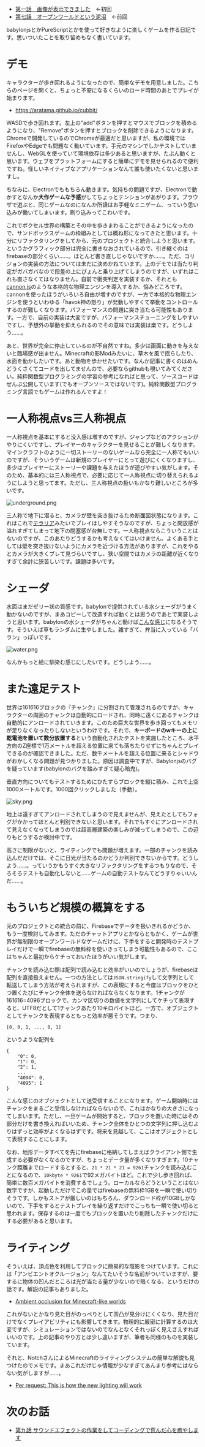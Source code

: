 * [第一話　画像が表示できました](http://qiita.com/hiruberuto/items/5321d8cebce7b87851f6)　←初回
* [第七話　オープンワールドという泥沼](http://qiita.com/hiruberuto/items/2d186fd463afa50075b5)　←前回

babylonjsとかPureScriptとかを使って好きなように楽しくゲームを作る日記です。思いついたことを取り留めもなく書いています。

# デモ

キャラクターが歩き回れるようになったので、簡単なデモを用意しました。こちらのページを開くと、ちょっと不安になるくらいのロード時間のあとでプレイが始まります。

* https://aratama.github.io/cubbit/

WASDで歩き回れます。左上の"add"ボタンを押すとマウスでブロックを積めるようになり、"Remove"ボタンを押すとブロックを削除できるようになります。Chromeで開発しているのでChromeが最適だと思いますが、私の環境ではFirefoxやEdgeでも問題なく動いています。手元のマシンでしかテストしていませんし、WebGLを使っていて環境依存は多少あると思いますが、たぶん動くと思います。ウェブをプラットフォームにすると簡単にデモを見せられるので便利ですね。怪しいネイティブなアプリケーションなんて誰も使いたくないと思いますし。

ちなみに、Electronでももちろん動きます。気持ちの問題ですが、Electronで動かすとなんか**大作ゲームな予感**がしてちょっとテンションがあがります。ブラウザで遊ぶと、同じゲームなのになんか所詮はお手軽なミニゲーム、っていう思い込みが働いてしまいます。刷り込みってこわいです。

これでボクセル世界の構築とその中を歩きまわることができるようになったので、サンドボックスゲームの枠組みとしては概ね形になってきたと思います。十分にリファクタリングをしてから、元のプロジェクトと統合しようと思います。というかグラフィック部分は完全に書きなおされているので、引き継ぐのはfirebaseの部分くらい……。ほとんど書き直しじゃないですか……。ただ、コリジョンの実装の方法については未だに決めかねています。上のデモでは当たり判定がガバガバなので段差の上にぴょんと乗り上げてしまうのですが、いずれはこれも直さなくてはなりません。自前で衝突判定を実装するか、それとも[cannon.js](http://www.cannonjs.org/)のような本格的な物理エンジンを導入するか、悩みどころです。cannonを使ったほうがいろいろ自由が増すのですが、一方で本格的な物理エンジンを使うといわゆる「havok神の怒り」が発動しやすくて挙動をコントロールするのが難しくなります。パフォーマンスの問題に突き当たる可能性もあります。一方で、自前の実装は大変ですが、パフォーマンスチューニングをしやすいですし、予想外の挙動を抑えられるのでその意味では実装は楽です。どうしよう……。

あと、世界が完全に停止しているのが不自然ですね。多少は画面に動きを与えないと臨場感が出ません。Minecraftの影Modみたいに、草木を風で揺らしたり、水面を動かしたいです。あと動物を歩かせたいです。なんか記事に書くのはめんどうくさくてコードを出してませんので、必要ならgithubも覗いてみてください。純粋関数型プログラミングの学習の参考になればと思って、ソースコードはぜんぶ公開しています(でもオープンソースではないです)。純粋関数型プログラミング言語でもゲームは作れるんですよ！


# 一人称視点vs三人称視点

一人称視点を基本にすると没入感は増すのですが、ジャンプなどのアクションがやりにくいですし、プレイヤーのキャラクターを見せることが難しくなります。マインクラフトのように一切ストーリーのないゲームなら完全に一人称でもいいのですが、そういうゲームは新規のプレイヤーにとって遊びにくくなりますし、多少はプレイヤーにストーリーや課題を与えたほうが遊びやすい気がします。そのため、基本的には三人称視点で、必要に応じて一人称視点に切り替えられるようにしようと思ってます。ただし、三人称視点の扱いもかなり難しいところが多いです。

![underground.png](https://qiita-image-store.s3.amazonaws.com/0/64695/2dd58e89-8744-f688-909d-c4f34f3844e1.png)

三人称で地下に潜ると、カメラが壁を突き抜けるため断面図状態になります。これはこれで[テラリア](http://terraria.org/)みたいでプレイはしやすそうなのですが、ちょっと開放感が溢れすぎてしまって地下の閉塞感が台無しです。一人称視点ならこういうことはないのですが、このあたりどうするかも考えなくてはいけません。よくある手としては壁を突き抜けないようにカメラを近づける方法がありますが、これをやるとカメラが大きくブレて見づらいですし、狭い空間ではカメラの距離が近くなりすぎて余計に狭苦しいです。課題は多いです。


# シェーダ

水面はまだゼリー状の質感です。babylonで提供されている水シェーダがうまく動かないのですが、まあコピーして改造すれば動くとは思うのであとで実装しようと思います。babylonの水シェーダがちゃんと動けば[こんな感じ](http://www.babylonjs-playground.com/#1SLLOJ#17)になるそうです。そういえば草もランダムに生やしました。雑すぎて、弁当に入っている「バラン」っぽいです。

![water.png](https://qiita-image-store.s3.amazonaws.com/0/64695/609eb586-89e5-6e70-a139-f96fe211f009.png)

なんかもっと絵に馴染む感じにしたいです。どうしよう……。


# また遠足テスト

世界は16*16*16ブロックの『チャンク』に分割されて管理されるのですが、キャラクターの周囲のチャンクは自動的にロードされ、同時に遠くにあるチャンクは自動的にアンロードされていきます。このため巨大な世界を歩き回ってもメモリが足りなくなったりしないというわけです。それで、**キーボードのwキーの上に乾電池を置いて数分放置する**という自動化されたテストを実施したところ、水平方向のZ座標で1万メートルを超える位置に来ても落ちたりせずにちゃんとプレイできるのが確認できました。ただ、数千メートルを超える位置に来るとシャドウがおかしくなる問題が見つかりました。原因は調査中ですが、Babylonjsのバグを疑っています(babylonのバグを踏みすぎて疑心暗鬼)。

垂直方向についてもテストするためにひたすらブロックを縦に積み、これで上空1000メートルです。1000回クリックしました（手動）。

![sky.png](https://qiita-image-store.s3.amazonaws.com/0/64695/ff03ba50-059b-b323-7307-f5249be6b877.png)

地上は遠すぎてアンロードされてしまうので見えませんが、見えたとしてもフォグがかかってほとんと判別できないと思います。それでもすぐにアンロードされて見えなくなってしまうのでは超高層建築の楽しみが減ってしまうので、この辺りもどうするか検討中です。

高さに制限がないと、ライティングでも問題が増えます。一部のチャンクを読み込んだだけでは、そこに日光が当たるのかどうか判別できないからです。どうしよう……。っていうかもうすぐ大きなリファクタリングをするつもりなので、そろそろテストも自動化しないと……ゲームの自動テストなんてどうすりゃいいんだ……。






# もういちど規模の概算をする

元のプロジェクトとの統合の前に、Firebaseでデータを扱いきれるかどうか、もう一度検討してみます。ただのチャットアプリとかならともかく、ゲームが世界が無制限のオープンワールドなゲームだけに、下手をすると開発時のテストプレイだけで一瞬でfirebaseの無料枠を使いきってしまう可能性もあるので、ここはちゃんと最初からケチっておいたほうがいい気がします。

チャンクを読み込む際は配列で読み込むと効率がいいのでしょうが、firebaseは配列を直接扱えません。一つの方法としては`JSON.stringify`して文字列として転送してしまう方法が考えられますが、この表現にすると今度はブロックをひとつ置くたびにチャンク全体を送らなければならなくなります。1チャンクが16*16*16=4096ブロックで、カンマ区切りの数値を文字列にしてケチって表現すると、UTF8だとして1チャンクあたり10キロバイトほど。一方で、オブジェクトとしてチャンクを表現するともっと効率が悪そうです。つまり、

```
[0, 0, 1, ..., 0, 1]
```

というような配列を

```
{
    "0": 0,
    "1": 0,
    "2": 1,
    ...
    "4094": 0,
    "4095": 1
}
```

こんな感じのオブジェクトとして送受信することになります。ゲーム開始時にはチャンクをまるごと受信しなければならないので、これはかなりの大きさになってしまいます。ただし、一旦ゲームが開始すると、ブロックを置いた時にはその部分だけを書き換えればいいため、チャンク全体をひとつの文字列に押し込むよりはずっと効率がよくなるはずです。将来を見越して、ここはオブジェクトとして表現することにします。

なお、地形データすべてを先にfirebaseに格納してしまえばクライアント側で生成する必要がなくなるのですが、ちょっとデータ量が多くなりすぎます。10チャンク距離までロードするとすると、`21 * 21 * 21 = 9261`チャンクを読み込むことになるので、`10kbyte * 9261`で92メガバイトほど。これで少し歩き回れば、簡単に数百メガバイトを消費するでしょう。ローカルならどうということはない数字ですが、起動しただけでこの量ではfirebaseの無料枠1GBを一瞬で使い切りそうです。しかもストアが厳しいのはもちろん、ダウンロード枠が10GBしかないので、下手をするとテストプレイを繰り返すだけでこっちも一瞬で使い切ると思われます。保存するのは一度でもブロックを置いたり削除したチャンクだけにする必要があると思います。



# ライティング

そういえば、頂点色を利用してブロックに簡易的な陰影をつけています。これには「アンビエントオクルージョン」なんてたいそうな名前がついていますが、要するに物体の凹んだところは光が当たる量が少ないので暗くなる、というだけの話です。解説の記事もありました。

* [Ambient occlusion for Minecraft-like worlds](https://0fps.net/2013/07/03/ambient-occlusion-for-minecraft-like-worlds/)

これがないとかなり見た目がのっぺりとして凹凸が見分けにくくなり、見た目だけでなくプレイアビリティにも影響してきます。物理的に厳密に計算するのは大変ですが、シミュレーションではないのでなんとなくそれっぽく見えさえすればいいのです。上の記事のやり方とは少し違いますが、筆者も同様のものを実装しています。

それと、NotchさんによるMinecraftのライティングシステムの簡単な解説も見つけたのでメモです。まあこれだけじゃ情報が少なすぎてあんまり参考にはならない気がしますが……。

* [Per request: This is how the new lighting will work](http://notch.tumblr.com/post/434902871/per-request-this-is-how-the-new-lighting-will)



# 次のお話

* [第九話 サウンドエフェクトの作業をしてコーディングで荒んだ心を癒やします](http://qiita.com/hiruberuto/items/5962fc29e2c168671d3f)
